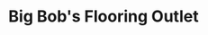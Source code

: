 ---
title: "Big Bob's Flooring Outlet"
url: /overland-park/big-bobs-flooring-outlet/
shop: flooring
---